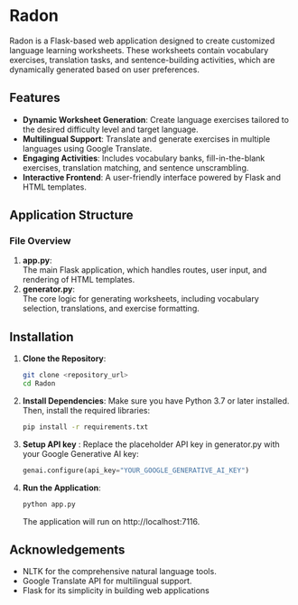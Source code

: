 # Radon

Radon is a Flask-based web application designed to create customized language learning worksheets. These worksheets contain vocabulary exercises, translation tasks, and sentence-building activities, which are dynamically generated based on user preferences.

## Features

- **Dynamic Worksheet Generation**: Create language exercises tailored to the desired difficulty level and target language.
- **Multilingual Support**: Translate and generate exercises in multiple languages using Google Translate.
- **Engaging Activities**: Includes vocabulary banks, fill-in-the-blank exercises, translation matching, and sentence unscrambling.
- **Interactive Frontend**: A user-friendly interface powered by Flask and HTML templates.

## Application Structure

### File Overview

1. **app.py**:  
   The main Flask application, which handles routes, user input, and rendering of HTML templates.
2. **generator.py**:  
   The core logic for generating worksheets, including vocabulary selection, translations, and exercise formatting.

## Installation

1. **Clone the Repository**:
   ```bash
   git clone <repository_url>
   cd Radon
   ```

2. **Install Dependencies**: 
    Make sure you have Python 3.7 or later installed. Then, install the required libraries:
    ```bash
    pip install -r requirements.txt
    ```
3. **Setup API key** :
    Replace the placeholder API key in generator.py with your Google Generative AI key:
    ```python
    genai.configure(api_key="YOUR_GOOGLE_GENERATIVE_AI_KEY")
    ```

4. **Run the Application**:
    ```bash
    python app.py
    ```
    The application will run on http://localhost:7116.

## Acknowledgements

* NLTK for the comprehensive natural language tools.
* Google Translate API for multilingual support.
* Flask for its simplicity in building web applications